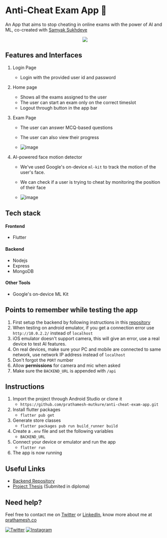 



# Anti-Cheat Exam App  🌟


An App that aims to stop cheating in online exams with the power of AI and ML, co-created with [Samyak Sukhdeve](https://github.com/SamyakSukhdeve)

<p align="center">  
<img src="https://user-images.githubusercontent.com/28570857/178106216-25d91b1c-06cf-42fa-85fc-cf3540868b1f.png"/>  
</p>



## Features and Interfaces

1. Login Page
   - Login with the provided user id and password

2. Home page
   - Shows all the exams assigned to the user
   - The user can start an exam only on the correct timeslot
   - Logout through button in the app bar

3. Exam Page
   - The user can answer MCQ-based questions
   - The user can also view their progress

   - ![image](https://user-images.githubusercontent.com/28570857/179022654-f59b6b0c-77d7-48f4-9a55-32813378a696.png)


7. AI-powered face motion detector
   - We've used Google's on-device `ml-kit` to track the motion of the user's face.
   - We can check if a user is trying to cheat by monitoring the position of their face

   - ![image](https://user-images.githubusercontent.com/28570857/179022316-45cf8a11-9d5a-411f-b4ce-89d1ea02e478.png)



## Tech stack

#### Frontend
- Flutter


#### Backend
- Nodejs
- Express
- MongoDB

#### Other Tools
- Google's on-device ML Kit

## Points to remember while testing the app

1. First setup the backend by following instructions in this [repository](https://github.com/prathamesh-mutkure/anti-cheat-app-backend)
2. When testing on android emulator, if you get a connection error use `http://10.0.2.2/` instead of `localhost`
3. iOS emulator doesn't support camera, this will give an error, use a real device to test AI features.
4. On real devices, make sure your PC and mobile are connected to same network, use network IP address instead of `localhost`
5. Don't forgot the `PORT` number
6. Allow **permissions** for camera and mic when asked
7. Make sure the `BACKEND_URL` is appended with `/api`

## Instructions


1. Import the project through Android Studio or clone it
   - `https://github.com/prathamesh-mutkure/anti-cheat-exam-app.git`
3. Install flutter packages
   - `flutter pub get`
4. Generate store classes
   - `flutter packages pub run build_runner build`
5. Create a `.env` file and set the following variables
   -  `BACKEND_URL`
6. Connect your device or emulator and run the app
   - `flutter run`
7. The app is now running


## Useful Links

- [Backend Repository](https://github.com/prathamesh-mutkure/anti-cheat-app-backend)
- [Project Thesis](https://drive.google.com/file/d/1fXXXjcE74pIOEwavstTmporuOECc7cUu/view)  (Submited in diploma)


## Need help?

Feel free to contact me on [Twitter](https://twitter.com/Prathamesh_M009/)  or [LinkedIn](https://www.linkedin.com/in/prathamesh-mutkure/), know more about me at [prathamesh.co](https://prathamesh.co)

[![Twitter](https://img.shields.io/badge/Twitter-follow-blue.svg?logo=twitter&logoColor=white)](https://twitter.com/Prathamesh_M009/) [![Instagram](https://img.shields.io/badge/Instagram-follow-purple.svg?logo=instagram&logoColor=white)](https://www.instagram.com/prathamesh_mutkure/) 